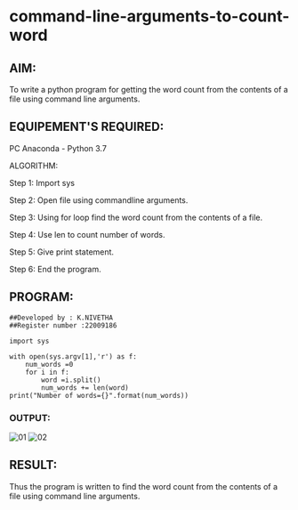 # command-line-arguments-to-count-word
## AIM:
To write a python program for getting the word count from the contents of a file using command line arguments.
## EQUIPEMENT'S REQUIRED: 
PC
Anaconda - Python 3.7

ALGORITHM:

Step 1:
Import sys

Step 2:
Open file using commandline arguments.

Step 3:
Using for loop find the word count from the contents of a file.

Step 4:
Use len to count number of words.

Step 5:
Give print statement.

Step 6:
End the program.

## PROGRAM:
```
##Developed by : K.NIVETHA
##Register number :22009186

import sys

with open(sys.argv[1],'r') as f:
    num_words =0
    for i in f:
        word =i.split()
        num_words += len(word)
print("Number of words={}".format(num_words))
```

### OUTPUT:

![01](https://user-images.githubusercontent.com/119559844/214969101-c1a74a33-1d37-403d-9a83-5a5513582675.png)
![02](https://user-images.githubusercontent.com/119559844/214969196-4db7db0e-c0cc-4287-a41c-82e496ed3002.png)


## RESULT:
Thus the program is written to find the word count from the contents of a file using command line arguments.
